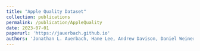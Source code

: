 ```yaml
---
title: "Apple Quality Dataset"
collection: publications
permalink: /publication/AppleQuality
date: 2023-07-01
paperurl: 'https://jauerbach.github.io'
authors: 'Jonathan L. Auerbach, Hane Lee, Andrew Davison, Daniel Weiner, Yvon Lu, Yuanxi Li, Reihaneh Malekian'
---
```

